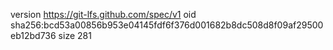 version https://git-lfs.github.com/spec/v1
oid sha256:bcd53a00856b953e04145fdf6f376d001682b8dc508d8f09af29500eb12bd736
size 281
